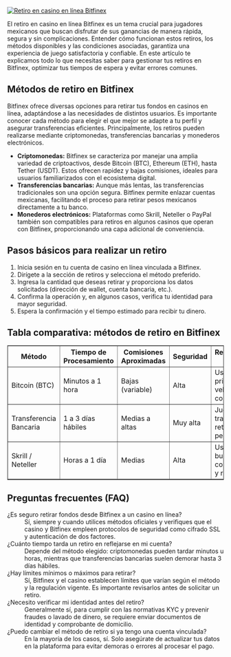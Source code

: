[![Retiro en casino en línea Bitfinex](https://123-caf.pages.dev/gitsignup.png)](https://vrmoo.ru/Bt82HjjY)

<p>El retiro en casino en línea Bitfinex es un tema crucial para jugadores mexicanos que buscan disfrutar de sus ganancias de manera rápida, segura y sin complicaciones. Entender cómo funcionan estos retiros, los métodos disponibles y las condiciones asociadas, garantiza una experiencia de juego satisfactoria y confiable. En este artículo te explicamos todo lo que necesitas saber para gestionar tus retiros en Bitfinex, optimizar tus tiempos de espera y evitar errores comunes.</p>  <h2>Métodos de retiro en Bitfinex</h2> <p>Bitfinex ofrece diversas opciones para retirar tus fondos en casinos en línea, adaptándose a las necesidades de distintos usuarios. Es importante conocer cada método para elegir el que mejor se adapte a tu perfil y asegurar transferencias eficientes. Principalmente, los retiros pueden realizarse mediante criptomonedas, transferencias bancarias y monederos electrónicos.</p>  <ul>   <li><strong>Criptomonedas:</strong> Bitfinex se caracteriza por manejar una amplia variedad de criptoactivos, desde Bitcoin (BTC), Ethereum (ETH), hasta Tether (USDT). Estos ofrecen rapidez y bajas comisiones, ideales para usuarios familiarizados con el ecosistema digital.</li>   <li><strong>Transferencias bancarias:</strong> Aunque más lentas, las transferencias tradicionales son una opción segura. Bitfinex permite enlazar cuentas mexicanas, facilitando el proceso para retirar pesos mexicanos directamente a tu banco.</li>   <li><strong>Monederos electrónicos:</strong> Plataformas como Skrill, Neteller o PayPal también son compatibles para retiros en algunos casinos que operan con Bitfinex, proporcionando una capa adicional de conveniencia.</li> </ul>  <h2>Pasos básicos para realizar un retiro</h2> <ol>   <li>Inicia sesión en tu cuenta de casino en línea vinculada a Bitfinex.</li>   <li>Dirígete a la sección de retiros y selecciona el método preferido.</li>   <li>Ingresa la cantidad que deseas retirar y proporciona los datos solicitados (dirección de wallet, cuenta bancaria, etc.).</li>   <li>Confirma la operación y, en algunos casos, verifica tu identidad para mayor seguridad.</li>   <li>Espera la confirmación y el tiempo estimado para recibir tu dinero.</li> </ol>  <h2>Tabla comparativa: métodos de retiro en Bitfinex</h2> <table border="1" cellspacing="0" cellpadding="6" style="border-collapse: collapse; width: 100%;">   <thead>     <tr>       <th>Método</th>       <th>Tiempo de Procesamiento</th>       <th>Comisiones Aproximadas</th>       <th>Seguridad</th>       <th>Recomendado para</th>     </tr>   </thead>   <tbody>     <tr>       <td>Bitcoin (BTC)</td>       <td>Minutos a 1 hora</td>       <td>Bajas (variable)</td>       <td>Alta</td>       <td>Usuarios que priorizan velocidad y control</td>     </tr>     <tr>       <td>Transferencia Bancaria</td>       <td>1 a 3 días hábiles</td>       <td>Medias a altas</td>       <td>Muy alta</td>       <td>Jugadores tradicionales y retiro en pesos</td>     </tr>     <tr>       <td>Skrill / Neteller</td>       <td>Horas a 1 día</td>       <td>Medias</td>       <td>Alta</td>       <td>Usuarios que buscan conveniencia y rapidez</td>     </tr>   </tbody> </table>  <h2>Preguntas frecuentes (FAQ)</h2> <dl>   <dt>¿Es seguro retirar fondos desde Bitfinex a un casino en línea?</dt>   <dd>Sí, siempre y cuando utilices métodos oficiales y verifiques que el casino y Bitfinex empleen protocolos de seguridad como cifrado SSL y autenticación de dos factores.</dd>    <dt>¿Cuánto tiempo tarda un retiro en reflejarse en mi cuenta?</dt>   <dd>Depende del método elegido: criptomonedas pueden tardar minutos u horas, mientras que transferencias bancarias suelen demorar hasta 3 días hábiles.</dd>    <dt>¿Hay límites mínimos o máximos para retirar?</dt>   <dd>Sí, Bitfinex y el casino establecen límites que varían según el método y la regulación vigente. Es importante revisarlos antes de solicitar un retiro.</dd>    <dt>¿Necesito verificar mi identidad antes del retiro?</dt>   <dd>Generalmente sí, para cumplir con las normativas KYC y prevenir fraudes o lavado de dinero, se requiere enviar documentos de identidad y comprobante de domicilio.</dd>    <dt>¿Puedo cambiar el método de retiro si ya tengo una cuenta vinculada?</dt>   <dd>En la mayoría de los casos, sí. Solo asegúrate de actualizar tus datos en la plataforma para evitar demoras o errores al procesar el pago.</dd> </dl>